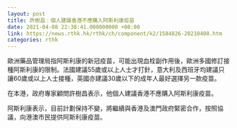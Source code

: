 ```yaml
---
layout: post
title: 許樹昌︰個人建議香港不應購入阿斯利康疫苗
date: 2021-04-08 22:38:41.000000000 +08:00
link: https://news.rthk.hk/rthk/ch/component/k2/1584826-20210408.htm
categories: rthk
---
```


歐洲藥品管理局指阿斯利康的新冠疫苗，可能出現血栓副作用後，歐洲多國修訂接種阿斯利康的限制。法國建議55歲或以上人士才打針，意大利及西班牙均建議只讓60歲或以上人士接種，英國亦建議30歲以下的成年人最好選擇另一款疫苗。

在本港，政府專家顧問許樹昌表示，他個人建議香港不應購入阿斯利康疫苗。

阿斯利康表示，目前計劃保持不變，將繼續與香港及澳門政府緊密合作，按照協議，向港澳市民提供阿斯利康疫苗。
